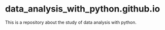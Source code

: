 # data_analysis_with_python.github.io
This is a repository about the study of data analysis with python.
